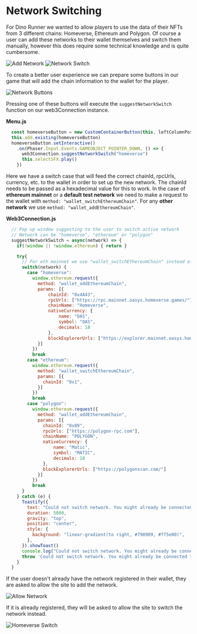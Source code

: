 ---
---

# Network Switching

For Dino Runner we wanted to allow players to use the data of their NFTs from 3 different chains: Homeverse, Ethereum and Polygon.
Of course a user can add these networks to their wallet themselves and switch them manually, however this does require some technical knowledge and is quite cumbersome.

![Add Network](/img/docs/techdocs/sample-game/game-add-network.png)
![Network Switch](/img/docs/techdocs/sample-game/game-network-switch.png)

To create a better user experience we can prepare some buttons in our game that will add the chain information to the wallet for the player.

![Network Buttons](/img/docs/techdocs/sample-game/game-network-buttons.png)

Pressing one of these buttons will execute the `suggestNetworkSwitch` function on our web3Connection instance.

**Menu.js**

``` javascript
  const homeverseButton = new CustomContainerButton(this, leftColumnPos, 400, 'buttonHomeverseUp', 'buttonHomeverseDown', 1)
  this.add.existing(homeverseButton)
  homeverseButton.setInteractive()
    .on(Phaser.Input.Events.GAMEOBJECT_POINTER_DOWN, () => {
      web3Connection.suggestNetworkSwitch("homeverse")
      this.selectSFX.play()
    })
```

Here we have a switch case that will feed the correct chainId, rpcUrls, currency, etc. to the wallet in order to set up the new network. The chainId needs to be passed as a hexadecimal value for this to work.
In the case of **ethereum mainnet** or a **default test network** we need to make a request to the wallet with `method: "wallet_switchEthereumChain"`.
For any **other network** we use `method: "wallet_addEthereumChain"`.

**Web3Connection.js**

``` javascript
  // Pop up window suggesting to the user to switch active network
  // Network can be "homeverse", "ethereum" or "polygon"
  suggestNetworkSwitch = async(network) => {
    if(!window || !window.ethereum) { return }

    try{
      // For eth mainnet we use "wallet_switchEthereumChain" instead of "wallet_addEthereumChain"
      switch(network) {
        case "homeverse":
          window.ethereum.request({
            method: "wallet_addEthereumChain",
            params: [{
                chainId: "0x4A43",
                rpcUrls: ["https://rpc.mainnet.oasys.homeverse.games/"],
                chainName: "Homeverse",
                nativeCurrency: {
                    name: "OAS",
                    symbol: "OAS",
                    decimals: 18
                },
                blockExplorerUrls: ["https://explorer.mainnet.oasys.homeverse.games/"]
            }]
          })
          break
        case "ethereum":
          window.ethereum.request({
            method: "wallet_switchEthereumChain",
            params: [{
              chainId: "0x1",
            }]
          })
          break
        case "polygon":
          window.ethereum.request({
            method: "wallet_addEthereumChain",
            params: [{
              chainId: "0x89",
              rpcUrls: ["https://polygon-rpc.com"],
              chainName: "POLYGON",
              nativeCurrency: {
                  name: "Matic",
                  symbol: "MATIC",
                  decimals: 18
              },
              blockExplorerUrls: ["https://polygonscan.com/"]
            }]
          })
          break 
      }  
    } catch (e) {
      Toastify({
        text: "Could not switch network. You might already be connected to this network or your browser only support manual network switching.",
        duration: 5000,
        gravity: "top",
        position: "center",
        style: {
          background: "linear-gradient(to right, #790909, #ff5e00)",
        },
      }).showToast()
      console.log("Could not switch network. You might already be connected to this network or your browser only support manual network switching.")
      throw 'Could not switch network. You might already be connected to this network or your browser only support manual network switching.'
    }
  }
```

If the user doesn't already have the network registered in their wallet, they are asked to allow the site to add the network.

![Allow Network](/img/docs/techdocs/sample-game/game-allow-network.png)

If it is already registered, they will be asked to allow the site to switch the network instead.

![Homeverse Switch](/img/docs/techdocs/sample-game/game-switch-homeverse.png)
